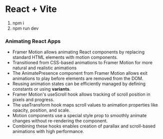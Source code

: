 # React + Vite

1. npm i
2. npm run dev

### Animating React Apps

* Framer Motion allows animating React components by replacing standard HTML elements with motion components.
* Transitioned from CSS-based animations to Framer Motion for more natural and realistic animations 
* The AnimatePresence component from Framer Motion allows exit animations to play before elements are removed from the DOM.
* Reusing animation states can be efficiently managed by defining constants or using <b> variants</b>.
* Framer Motion's useScroll hook allows tracking of scroll position in pixels and progress.
* The useTransform hook maps scroll values to animation properties like opacity, position, and scale.
* Motion components use a special style prop to smoothly animate changes without re-rendering the component.
* Combining these hooks enables creation of parallax and scroll-based animations with high performance.
